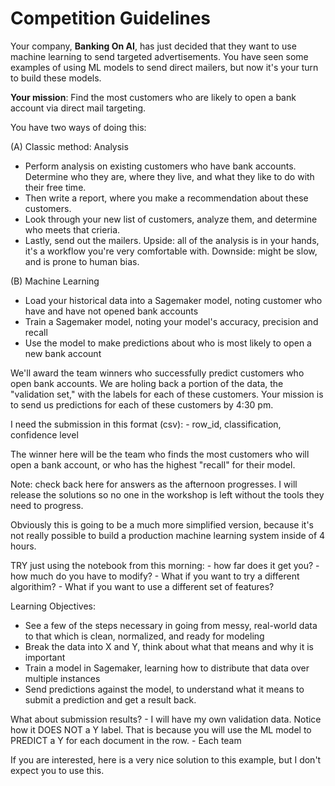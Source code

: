 # Competition Guidelines

Your company, **Banking On AI**, has just decided that they want to use machine learning to send targeted advertisements. You have seen some examples of using ML models to send direct mailers, but now it's your turn to build these models.

**Your mission**: Find the most customers who are likely to open a bank account via direct mail targeting. 

You have two ways of doing this:

(A) Classic method: Analysis
- Perform analysis on existing customers who have bank accounts. Determine who they are, where they live, and what they like to do with their free time. 
- Then write a report, where you make a recommendation about these customers.
- Look through your new list of customers, analyze them, and determine who meets that crieria.
- Lastly, send out the mailers.
Upside: all of the analysis is in your hands, it's a workflow you're very comfortable with.
Downside: might be slow, and is prone to human bias.

(B) Machine Learning
- Load your historical data into a Sagemaker model, noting customer who have and have not opened bank accounts
- Train a Sagemaker model, noting your model's accuracy, precision and recall
- Use the model to make predictions about who is most likely to open a new bank account

We'll award the team winners who successfully predict customers who open bank accounts. We are holing back a portion of the data, the "validation set," with the labels for each of these customers. Your mission is to send us predictions for each of these customers by 4:30 pm.

I need the submission in this format (csv):
	- row_id, classification, confidence level

The winner here will be the team who finds the most customers who will open a bank account, or who has the highest "recall" for their model.

Note: check back here for answers as the afternoon progresses. I will release the solutions so no one in the workshop is left without the tools they need to progress. 

Obviously this is going to be a much more simplified version, because it's not really possible to build a production machine learning system inside of 4 hours. 

TRY just using the notebook from this morning:
	- how far does it get you?
	- how much do you have to modify?
	- What if you want to try a different algorithim?
	- What if you want to use a different set of features? 

Learning Objectives:

- See a few of the steps necessary in going from messy, real-world data to that which is clean, normalized, and ready for modeling
- Break the data into X and Y, think about what that means and why it is important
- Train a model in Sagemaker, learning how to distribute that data over multiple instances
- Send predictions against the model, to understand what it means to submit a prediction and get a result back.

What about submission results?
	- I will have my own validation data. Notice how it DOES NOT a Y label. That is because you will use the ML model to PREDICT a Y for each document in the row. 
	- Each team

If you are interested, here is a very nice solution to this example, but I don't expect you to use this.
